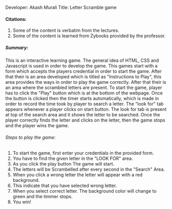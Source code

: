 Developer: Akash Murali
Title: Letter Scramble game

#### Citations:

1. Some of the content is verbatim from the lectures.
2. Some of the content is learned from Zybooks provided by the professor.

##### Summary:

This is an interactive learning game. The general idea of HTML, CSS and Javascript is used in order to develop the game. This games start with a form which accepts the players credential in order to start the game. After that their is an area developed which is titled as "Instructions to Play", this area provides the ways in order to play the game correctly. After that their is an area where the scrambled letters are present. To start the game, player has to click the "Play" button which is at the bottom of the webpage. Once the button is clicked then the timer starts automatically, which is made in order to record the time took by player to search a letter. The "look for" tab appears whenever a player clicks on start button. The look for tab is present at top of the search area and it shows the letter to be searched.
Once the player correctly finds the letter and clicks on the letter, then the game stops and the player wins the game.

###### Steps to play the game:

1.  To start the game, first enter your credentials in the provided form.
2.  You have to find the given letter in the "LOOK FOR" area.
3.  As you click the play button The game will start.
4.  The letters will be Scrambelled after every second in the "Search" Area.
5.  When you click a wrong letter the letter will appear with a red background.
6.  This indicate that you have selected wrong letter.
7.  When you select correct letter. The background color will change to green and the timmer stops.
8.  You win!
